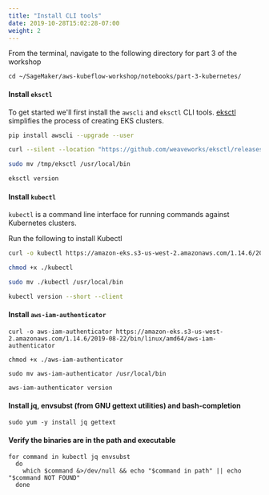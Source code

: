 ```yaml
---
title: "Install CLI tools"
date: 2019-10-28T15:02:28-07:00
weight: 2
---
```


From the terminal, navigate to the following directory for part 3 of the workshop
```
cd ~/SageMaker/aws-kubeflow-workshop/notebooks/part-3-kubernetes/
```


#### Install `eksctl`

To get started we'll first install the `awscli` and `eksctl` CLI tools. [eksctl](https://eksctl.io) simplifies the process of creating EKS clusters.

```bash
pip install awscli --upgrade --user

curl --silent --location "https://github.com/weaveworks/eksctl/releases/download/latest_release/eksctl_$(uname -s)_amd64.tar.gz" | tar xz -C /tmp

sudo mv /tmp/eksctl /usr/local/bin

eksctl version

```

#### Install `kubectl`
`kubectl` is a command line interface for running commands against Kubernetes clusters. 

Run the following to install Kubectl

```bash
curl -o kubectl https://amazon-eks.s3-us-west-2.amazonaws.com/1.14.6/2019-08-22/bin/linux/amd64/kubectl

chmod +x ./kubectl

sudo mv ./kubectl /usr/local/bin

kubectl version --short --client

```

#### Install `aws-iam-authenticator`

```
curl -o aws-iam-authenticator https://amazon-eks.s3-us-west-2.amazonaws.com/1.14.6/2019-08-22/bin/linux/amd64/aws-iam-authenticator

chmod +x ./aws-iam-authenticator

sudo mv aws-iam-authenticator /usr/local/bin

aws-iam-authenticator version

```

#### Install jq, envsubst (from GNU gettext utilities) and bash-completion
```
sudo yum -y install jq gettext

```

#### Verify the binaries are in the path and executable
```
for command in kubectl jq envsubst
  do
    which $command &>/dev/null && echo "$command in path" || echo "$command NOT FOUND"
  done

```
